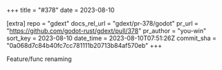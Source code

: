 +++
title = "#378"
date = 2023-08-10

[extra]
repo = "gdext"
docs_rel_url = "gdext/pr-378/godot"
pr_url = "https://github.com/godot-rust/gdext/pull/378"
pr_author = "you-win"
sort_key = 2023-08-10
date_time = 2023-08-10T07:51:26Z
commit_sha = "0a068d7c84b40fc7cc781111b20713b84af570eb"
+++

Feature/func renaming

